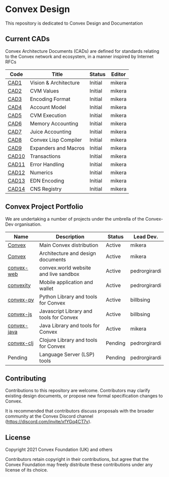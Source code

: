 # Convex Design

This repository is dedicated to Convex Design and Documentation

## Current CADs

Convex Architecture Documents (CADs) are defined for standards relating to the Convex network and ecosystem, in a manner inspired by Internet RFCs

| Code                         | Title                            | Status     | Editor
| ------------------           | -------------------------------- | ---------- | -----------
| [CAD1](cad/arch.md)          | Vision & Architecture            | Initial    | mikera
| [CAD2](cad/values.md)        | CVM Values                       | Initial    | mikera
| [CAD3](cad/encoding.md)      | Encoding Format                  | Initial    | mikera
| [CAD4](cad/accounts.md)      | Account Model                    | Initial    | mikera
| [CAD5](cad/cvmex.md)         | CVM Execution                    | Initial    | mikera
| [CAD6](cad/memory.md)        | Memory Accounting                | Initial    | mikera
| [CAD7](cad/juice.md)         | Juice Accounting                 | Initial    | mikera
| [CAD8](cad/compiler.md)      | Convex Lisp Compiler             | Initial    | mikera
| [CAD9](cad/expanders.md)     | Expanders and Macros             | Initial    | mikera
| [CAD10](cad/transactions.md) | Transactions                     | Initial    | mikera
| [CAD11](cad/errors.md)       | Error Handling                   | Initial    | mikera
| [CAD12](cad/numerics.md)     | Numerics                         | Initial    | mikera
| [CAD13](cad/edn.md)          | EDN Encoding                     | Initial    | mikera
| [CAD14](cad/cns.md)          | CNS Registry                     | Initial    | mikera

## Convex Project Portfolio

We are undertaking a number of projects under the umbrella of the Convex-Dev organisation.

| Name                                                     | Description                             | Status     | Lead Dev.
| -------------                                            | --------------------------------        | ---------- | -----
| [Convex](https://github.com/Convex-Dev/convex)           | Main Convex distribution                | Active     | mikera
| [Convex](https://github.com/Convex-Dev/design)           | Architecture and design documents       | Active     | mikera
| [convex-web](https://github.com/Convex-Dev/convex-web)   | convex.world website and live sandbox   | Active     | pedrorgirardi
| [convexity](https://github.com/Convex-Dev/convexity)     | Mobile application and wallet           | Active     | pedrorgirardi
| [convex-py](https://github.com/Convex-Dev/convex-api-py) | Python Library and tools for Convex     | Active     | billbsing
| [convex-js](https://github.com/Convex-Dev/convex-api-js) | Javascript Library and tools for Convex | Active     | billbsing
| [convex-java](https://github.com/Convex-Dev/convex-java) | Java Library and tools for Convex       | Active     | mikera
| [convex-clj](https://github.com/Convex-Dev/convex-clj)   | Clojure Library and tools for Convex    | Pending    | pedrorgirardi
| Pending                                                  | Language Server (LSP) tools             | Pending    | pedrorgirardi



## Contributing

Contributions to this repository are welcome. Contributors may clarify existing design documents, or propose new formal specification changes to Convex.

It is recommended that contributors discuss proposals with the broader community at the Convex Discord channel (https://discord.com/invite/xfYGq4CT7v).

## License

Copyright 2021 Convex Foundation (UK) and others

Contributors retain copyright in their contributions, but agree that the Convex Foundation may freely distribute these contributions under any license of its choice.
